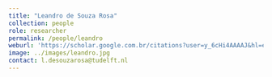 ```yaml
---
title: "Leandro de Souza Rosa"
collection: people
role: researcher
permalink: /people/leandro
weburl: 'https://scholar.google.com.br/citations?user=y_6cHi4AAAAJ&hl=en'
image: ../images/leandro.jpg
contact: l.desouzarosa@tudelft.nl
---
```

